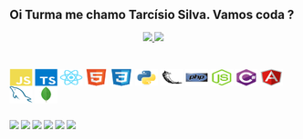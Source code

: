 ## Oi Turma me chamo Tarcísio Silva. Vamos coda ?

<div align="center">
  <a href="https://github.com/tarcisiosilva">
  <img height="180em" src="https://github-readme-stats.vercel.app/api?username=tarcisiosilva&show_icons=true&theme=dark&include_all_commits=true&count_private=true"/>
  <img height="180em" src="https://github-readme-stats.vercel.app/api/top-langs/?username=tarcisiosilva&layout=compact&langs_count=7&theme=dark"/></a>
</div>

 ## 
  
<div style="display: inline_block"><br>
  <img align="center" alt="tc-Js" height="30" width="40" src="https://raw.githubusercontent.com/devicons/devicon/master/icons/javascript/javascript-plain.svg">
  <img align="center" alt="tc-Ts" height="30" width="40" src="https://raw.githubusercontent.com/devicons/devicon/master/icons/typescript/typescript-plain.svg">
  <img align="center" alt="tc-React" height="30" width="40" src="https://raw.githubusercontent.com/devicons/devicon/master/icons/react/react-original.svg">
  <img align="center" alt="tc-HTML" height="30" width="40" src="https://raw.githubusercontent.com/devicons/devicon/master/icons/html5/html5-original.svg">
  <img align="center" alt="tc-CSS" height="30" width="40" src="https://raw.githubusercontent.com/devicons/devicon/master/icons/css3/css3-original.svg">
  <img align="center" alt="tc-Python" height="30" width="40" src="https://raw.githubusercontent.com/devicons/devicon/master/icons/python/python-original.svg">
   <img align="center" alt="tc-Csharp" height="30" width="40" src="https://raw.githubusercontent.com/devicons/devicon/master/icons/flask/flask-original.svg">
  <img align="center" alt="tc-Csharp" height="30" width="40" src="https://raw.githubusercontent.com/devicons/devicon/master/icons/php/php-original.svg">
  <img align="center" alt="tc-Csharp" height="30" width="40" src="https://raw.githubusercontent.com/devicons/devicon/master/icons/nodejs/nodejs-original.svg">
  <img align="center" alt="tc-Csharp" height="30" width="40" src="https://raw.githubusercontent.com/devicons/devicon/master/icons/csharp/csharp-original.svg">
  <img align="center" alt="tc-Csharp" height="30" width="40" src="https://raw.githubusercontent.com/devicons/devicon/master/icons/angularjs/angularjs-original.svg">
   <img align="center" alt="tc-Csharp" height="30" width="40" src="https://raw.githubusercontent.com/devicons/devicon/master/icons/mysql/mysql-original.svg">
   <img align="center" alt="tc-Csharp" height="30" width="40" src="https://raw.githubusercontent.com/devicons/devicon/master/icons/mongodb/mongodb-original.svg">
</div>
  
  ##
  
<div> 
  <a href="#" target="_blank"><img src="https://img.shields.io/badge/YouTube-FF0000?style=for-the-badge&logo=youtube&logoColor=white" target="_blank"></a>
  <a href="https://instagram.com/taarcisioisilva" target="_blank"><img src="https://img.shields.io/badge/-Instagram-%23E4405F?style=for-the-badge&logo=instagram&logoColor=white" target="_blank"></a>
 	<a href="https://www.twitch.tv/taarciiosilva" target="_blank"><img src="https://img.shields.io/badge/Twitch-9146FF?style=for-the-badge&logo=twitch&logoColor=white" target="_blank"></a>
 <a href="https://discord.gg/taarcisiosilva" target="_blank"><img src="https://img.shields.io/badge/Discord-7289DA?style=for-the-badge&logo=discord&logoColor=white" target="_blank"></a> 
  <a href = "mailto:taarcisiosilva@gmail.com"><img src="https://img.shields.io/badge/-Gmail-%23333?style=for-the-badge&logo=gmail&logoColor=white" target="_blank"></a>
  <a href="https://www.linkedin.com/in/taarcisiosilva" target="_blank"><img src="https://img.shields.io/badge/-LinkedIn-%230077B5?style=for-the-badge&logo=linkedin&logoColor=white" target="_blank"></a> 
 
 
</div>
